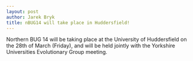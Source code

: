 ```yaml
---
layout: post
author: Jarek Bryk
title: nBUG14 will take place in Huddersfield!
---
```


Northern BUG 14 will be taking place at the University of Huddersfield on the 28th of March (Friday), and will be held jointly with the Yorkshire Universities Evolutionary Group meeting. 
